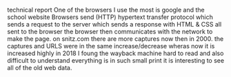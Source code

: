 technical report
One of the browsers I use the most is google and the school website 
Browsers send (HTTP) hypertext transfer protocol which sends a request to the server which sends a response with HTML & CSS all sent to the browser
the browser then communicates with the network to make the page.
on snitz.com there are more captures now then in 2000. the captures and URLS were in the same increase/decrease wheras now it is increased highly in 2018
I foung the wayback machine hard to read and also difficult to understand everything is in such small print it is interesting to see all of the old web data.
